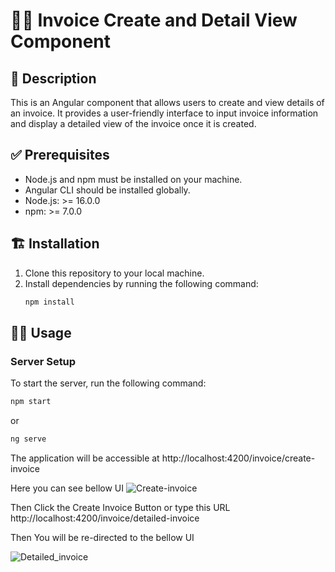 # 🧑‍🏫 Invoice Create and Detail View Component

## 🧾 Description

This is an Angular component that allows users to create and view details of an invoice. It provides a user-friendly interface to input invoice information and display a detailed view of the invoice once it is created.

## ✅ Prerequisites

- Node.js and npm must be installed on your machine.
- Angular CLI should be installed globally.
- Node.js: >= 16.0.0
- npm: >= 7.0.0

## 🏗️ Installation

1. Clone this repository to your local machine.
2. Install dependencies by running the following command:
   ```bash
   npm install

## 👨‍💻 Usage

### Server Setup
To start the server, run the following command:
```bash
npm start 
```
or
```bash
ng serve 
```
The application will be accessible at http://localhost:4200/invoice/create-invoice

Here you can see bellow UI
![Create-invoice](https://github.com/p4nduxcv/invoice-ui-fe/assets/43129749/cabff19f-b1c9-4e35-9823-e6bf0cb30357)

Then Click the Create Invoice Button or type this URL http://localhost:4200/invoice/detailed-invoice

Then You will be re-directed to the bellow UI

![Detailed_invoice](https://github.com/p4nduxcv/invoice-ui-fe/assets/43129749/f0613a41-9720-4fb7-a44e-9cb2b03f7c06)



